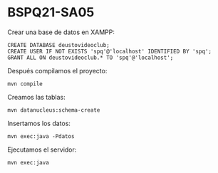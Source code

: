# BSPQ21-SA05

Crear una base de datos en XAMPP:

    CREATE DATABASE deustovideoclub;
    CREATE USER IF NOT EXISTS 'spq'@'localhost' IDENTIFIED BY 'spq';
    GRANT ALL ON deustovideoclub.* TO 'spq'@'localhost';
    
Después compilamos el proyecto:

    mvn compile

Creamos las tablas:

    mvn datanucleus:schema-create

Insertamos los datos:

    mvn exec:java -Pdatos

Ejecutamos el servidor:

    mvn exec:java
